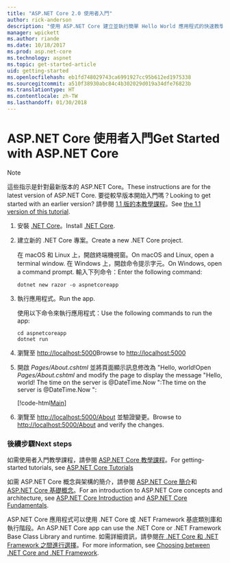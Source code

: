 ```yaml
---
title: "ASP.NET Core 2.0 使用者入門"
author: rick-anderson
description: "使用 ASP.NET Core 建立並執行簡單 Hello World 應用程式的快速教學課程。"
manager: wpickett
ms.author: riande
ms.date: 10/18/2017
ms.prod: asp.net-core
ms.technology: aspnet
ms.topic: get-started-article
uid: getting-started
ms.openlocfilehash: eb1fd748029743ca6991927cc95b612ed1975338
ms.sourcegitcommit: a510f38930abc84c4b302029d019a34dfe76823b
ms.translationtype: HT
ms.contentlocale: zh-TW
ms.lasthandoff: 01/30/2018
---
```

# <a name="get-started-with-aspnet-core"></a><span data-ttu-id="eafd3-103">ASP.NET Core 使用者入門</span><span class="sxs-lookup"><span data-stu-id="eafd3-103">Get Started with ASP.NET Core</span></span>

> [!NOTE]
> <span data-ttu-id="eafd3-104">這些指示是針對最新版本的 ASP.NET Core。</span><span class="sxs-lookup"><span data-stu-id="eafd3-104">These instructions are for the latest version of ASP.NET Core.</span></span> <span data-ttu-id="eafd3-105">要從較早版本開始入門嗎？</span><span class="sxs-lookup"><span data-stu-id="eafd3-105">Looking to get started with an earlier version?</span></span> <span data-ttu-id="eafd3-106">請參閱 [1.1 版的本教學課程](xref:getting-started-1.1)。</span><span class="sxs-lookup"><span data-stu-id="eafd3-106">See [the 1.1 version of this tutorial](xref:getting-started-1.1).</span></span>

1. <span data-ttu-id="eafd3-107">安裝 [.NET Core](https://www.microsoft.com/net/core/)。</span><span class="sxs-lookup"><span data-stu-id="eafd3-107">Install [.NET Core](https://www.microsoft.com/net/core/).</span></span>

2. <span data-ttu-id="eafd3-108">建立新的 .NET Core 專案。</span><span class="sxs-lookup"><span data-stu-id="eafd3-108">Create a new .NET Core project.</span></span>

   <span data-ttu-id="eafd3-109">在 macOS 和 Linux 上，開啟終端機視窗。</span><span class="sxs-lookup"><span data-stu-id="eafd3-109">On macOS and Linux, open a terminal window.</span></span> <span data-ttu-id="eafd3-110">在 Windows 上，開啟命令提示字元。</span><span class="sxs-lookup"><span data-stu-id="eafd3-110">On Windows, open a command prompt.</span></span> <span data-ttu-id="eafd3-111">輸入下列命令：</span><span class="sxs-lookup"><span data-stu-id="eafd3-111">Enter the following command:</span></span>

    ```terminal
    dotnet new razor -o aspnetcoreapp
    ```
    
4. <span data-ttu-id="eafd3-112">執行應用程式。</span><span class="sxs-lookup"><span data-stu-id="eafd3-112">Run the app.</span></span>

    <span data-ttu-id="eafd3-113">使用以下命令來執行應用程式：</span><span class="sxs-lookup"><span data-stu-id="eafd3-113">Use the following commands to run the app:</span></span>

    ```terminal
    cd aspnetcoreapp
    dotnet run
    ```

5. <span data-ttu-id="eafd3-114">瀏覽至 [http://localhost:5000](http://localhost:5000)</span><span class="sxs-lookup"><span data-stu-id="eafd3-114">Browse to [http://localhost:5000](http://localhost:5000)</span></span>

6. <span data-ttu-id="eafd3-115">開啟 *Pages/About.cshtml* 並將頁面顯示訊息修改為 "Hello, world!</span><span class="sxs-lookup"><span data-stu-id="eafd3-115">Open *Pages/About.cshtml* and modify the page to display the message "Hello, world!</span></span> <span data-ttu-id="eafd3-116">The time on the server is @DateTime.Now ":</span><span class="sxs-lookup"><span data-stu-id="eafd3-116">The time on the server is @DateTime.Now ":</span></span>

    [!code-html[Main](getting-started/sample/getting-started/about.cshtml?highlight=9&range=1-9)]

7. <span data-ttu-id="eafd3-117">瀏覽至 [http://localhost:5000/About](http://localhost:5000/About) 並驗證變更。</span><span class="sxs-lookup"><span data-stu-id="eafd3-117">Browse to [http://localhost:5000/About](http://localhost:5000/About) and verify the changes.</span></span>

### <a name="next-steps"></a><span data-ttu-id="eafd3-118">後續步驟</span><span class="sxs-lookup"><span data-stu-id="eafd3-118">Next steps</span></span>

<span data-ttu-id="eafd3-119">如需使用者入門教學課程，請參閱 [ASP.NET Core 教學課程](tutorials/index.md)。</span><span class="sxs-lookup"><span data-stu-id="eafd3-119">For getting-started tutorials, see [ASP.NET Core Tutorials](tutorials/index.md)</span></span>

<span data-ttu-id="eafd3-120">如需 ASP.NET Core 概念與架構的簡介，請參閱 [ASP.NET Core 簡介](index.md)和 [ASP.NET Core 基礎概念](fundamentals/index.md)。</span><span class="sxs-lookup"><span data-stu-id="eafd3-120">For an introduction to ASP.NET Core concepts and architecture, see [ASP.NET Core Introduction](index.md) and [ASP.NET Core Fundamentals](fundamentals/index.md).</span></span>

<span data-ttu-id="eafd3-121">ASP.NET Core 應用程式可以使用 .NET Core 或 .NET Framework 基底類別庫和執行階段。</span><span class="sxs-lookup"><span data-stu-id="eafd3-121">An ASP.NET Core app can use the .NET Core or .NET Framework Base Class Library and runtime.</span></span> <span data-ttu-id="eafd3-122">如需詳細資訊，請參閱[在 .NET Core 和 .NET Framework 之間進行選擇](https://docs.microsoft.com/dotnet/articles/standard/choosing-core-framework-server)。</span><span class="sxs-lookup"><span data-stu-id="eafd3-122">For more information, see [Choosing between .NET Core and .NET Framework](https://docs.microsoft.com/dotnet/articles/standard/choosing-core-framework-server).</span></span>
